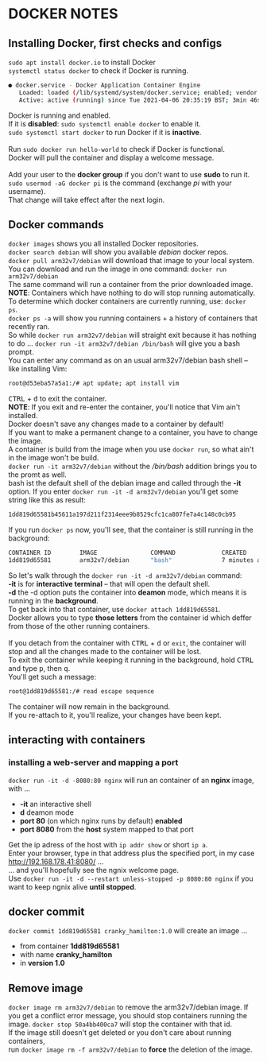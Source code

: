 # DOCKER NOTES
## Installing Docker, first checks and configs
`sudo apt install docker.io` to install Docker <br>
`systemctl status docker` to check if Docker is running. <br>

```bash
● docker.service - Docker Application Container Engine
   Loaded: loaded (/lib/systemd/system/docker.service; enabled; vendor preset: enabled)
   Active: active (running) since Tue 2021-04-06 20:35:19 BST; 3min 46s ago
```

Docker is running and enabled. <br>
If it is **disabled**: `sudo systemctl enable docker` to enable it. <br>
`sudo systemctl start docker` to run Docker if it is **inactive**. <br>
<br>
Run `sudo docker run hello-world` to check if Docker is functional. <br>
Docker will pull the container and display a welcome message. <br>
<br>
Add your user to the **docker group** if you don't want to use **sudo** to run it. <br>
`sudo usermod -aG docker pi` is the command (exchange *pi* with your username). <br>
That change will take effect after the next login. <br>

## Docker commands
`docker images` shows you all installed Docker repositories. <br>
`docker search debian` will show you available *debian* docker repos. <br>
`docker pull arm32v7/debian` will download that image to your local system. <br>
You can download and run the image in one command: `docker run arm32v7/debian` <br>
The same command will run a container from the prior downloaded image. <br>
**NOTE**: Containers which have nothing to do will stop running automatically. <br>
To determine which docker containers are currently running, use: `docker ps`. <br>
`docker ps -a` will show you running containers + a history of containers that recently ran. <br>
So while `docker run arm32v7/debian` will straight exit because it has nothing to do …
`docker run -it arm32v7/debian /bin/bash` will give you a bash prompt. <br>
You can enter any command as on an usual arm32v7/debian bash shell – like installing Vim: <br>

```bash
root@d53eba57a5a1:/# apt update; apt install vim
```

<kbd>CTRL</kbd> + <kbd>d</kbd> to exit the container. <br>
**NOTE**: If you exit and re-enter the container, you'll notice that Vim ain't installed. <br>
Docker doesn't save any changes made to a container by default! <br>
If you want to make a permanent change to a container, you have to change the image. <br>
A container is build from the image when you use `docker run`, so what ain't in the image won't be build. <br>
`docker run -it arm32v7/debian` without the */bin/bash* addition brings you to the promt as well. <br>
bash ist the default shell of the debian image and called through the **-it** option.
If you enter `docker run -it -d arm32v7/debian` you'll get some string like this as result: <br>

```sh
1dd819d65581b45611a197d211f2314eee9b8529cfc1ca807fe7a4c148c0cb95
```

If you run `docker ps` now, you'll see, that the container is still running in the background: <br>

```sh
CONTAINER ID        IMAGE               COMMAND             CREATED             STATUS       
1dd819d65581        arm32v7/debian      "bash"              7 minutes ago       Up 7 minutes
```

So let's walk through the `docker run -it -d arm32v7/debian` command: <br>
**-it** is for **interactive terminal** – that will open the default shell. <br>
**-d** the -d option puts the container into **deamon** mode, which means it is running in the **background**. <br>
To get back into that container, use `docker attach 1dd819d65581`. <br>
Docker allows you to type **those letters** from the container id which deffer from those of the other running containers. <br>
<br>
If you detach from the container with <kbd>CTRL</kbd> + <kbd>d</kbd> or `exit`, the container will stop and all the changes made to the container will be lost. <br>
To exit the container while keeping it running in the background, hold <kbd>CTRL</kbd> and type <kbd>p</kbd>, then <kbd>q</kbd>. <br>
You'll get such a message: <br>

```sh
root@1dd819d65581:/# read escape sequence
```

The container will now remain in the background. <br>
If you re-attach to it, you'll realize, your changes have been kept. <br> 

## interacting with containers
### installing a web-server and mapping a port
`docker run -it -d -8080:80 nginx` will run an container of an **nginx** image, with … <br>
* **-it** an interactive shell
* **d** deamon mode
* **port 80** (on which nginx runs by default) **enabled**
* **port 8080** from the **host** system mapped to that port

Get the ip adress of the host with `ip addr show` or short `ip a`. <br>
Enter your browser, type in that address plus the specified port, in my case http://192.168.178.41:8080/ … <br>
… and you'll hopefully see the ngnix welcome page. <br>
Use `docker run -it -d --restart unless-stopped -p 8080:80 nginx` if you want to keep ngnix alive **until stopped**. <br>

## docker commit
`docker commit 1dd819d65581 cranky_hamilton:1.0` will create an image … <br>
* from container **1dd819d65581**
* with name **cranky_hamilton** 
* in **version 1.0**

## Remove image
`docker image rm arm32v7/debian` to remove the arm32v7/debian image.
If you get a conflict error message, you should stop containers running the image.
`docker stop 50a4bb400ca7` will stop the container with that id. <br>
If the image still doesn't get deleted or you don't care about running containers, <br>
run `docker image rm -f arm32v7/debian` to **force** the deletion of the image. <br>


